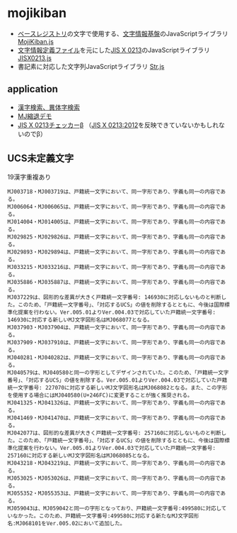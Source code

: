 # mojikiban

- [ベースレジストリ](https://github.com/code4fukui/BaseRegistry)の文字で使用する、[文字情報基盤](https://moji.or.jp/mojikiban/)のJavaScriptライブラリ [MojiKiban.js](MojiKiban.js)
- [文字情報定義ファイル](https://github.com/code4fukui/CharacterInformation)を元にした[JIS X 0213](https://github.com/code4fukui/BaseRegistry/blob/main/%E7%94%A8%E8%AA%9E.md#jis-x-0213)のJavaScriptライブラリ [JISX0213.js](JISX0213.js)
- 書記素に対応した文字列JavaScriptライブラリ [Str.js](Str.js)

## application

- [漢字検索、異体字検索](https://code4fukui.github.io/mojikiban/)
- [MJ縮退デモ](https://code4fukui.github.io/mojikiban/shrink.html)
- [JIS X 0213チェッカーβ](https://code4fukui.github.io/mojikiban/jisvalidator.html) （[JIS X 0213:2012](https://github.com/code4fukui/BaseRegistry/blob/main/%E7%94%A8%E8%AA%9E.md#jis-x-02132012)を反映できていないかもしれないのでβ）

## UCS未定義文字

19漢字重複あり

```
MJ003718・MJ003719は、戸籍統一文字において、同一字形であり、字義も同一の内容である。
MJ006064・MJ006065は、戸籍統一文字において、同一字形であり、字義も同一の内容である。
MJ014004・MJ014005は、戸籍統一文字において、同一字形であり、字義も同一の内容である。
MJ029825・MJ029826は、戸籍統一文字において、同一字形であり、字義も同一の内容である。
MJ029893・MJ029894は、戸籍統一文字において、同一字形であり、字義も同一の内容である。
MJ033215・MJ033216は、戸籍統一文字において、同一字形であり、字義も同一の内容である。
MJ035886・MJ035887は、戸籍統一文字において、同一字形であり、字義も同一の内容である。
MJ037229は、図形的な差異が大きく戸籍統一文字番号: 146930に対応しないものと判断した。このため、「戸籍統一文字番号」、「対応するUCS」の値を削除するとともに、今後は国際標準化提案を行わない。Ver.005.01よりVer.004.03で対応していた戸籍統一文字番号: 146930に対応する新しいMJ文字図形名はMJ068077となる。
MJ037903・MJ037904は、戸籍統一文字において、同一字形であり、字義も同一の内容である。
MJ037909・MJ037910は、戸籍統一文字において、同一字形であり、字義も同一の内容である。
MJ040281・MJ040282は、戸籍統一文字において、同一字形であり、字義も同一の内容である。
MJ040579は、MJ040580と同一の字形としてデザインされていた。このため、「戸籍統一文字番号」、「対応するUCS」の値を削除する。Ver.005.01よりVer.004.03で対応していた戸籍統一文字番号: 227070に対応する新しいMJ文字図形名はMJ068082となる。また、この字形を使用する場合にはMJ040580(U+246FC)に変更することが強く推奨される。
MJ041325・MJ041326は、戸籍統一文字において、同一字形であり、字義も同一の内容である。
MJ041469・MJ041470は、戸籍統一文字において、同一字形であり、字義も同一の内容である。
MJ042077は、図形的な差異が大きく戸籍統一文字番号: 257160に対応しないものと判断した。このため、「戸籍統一文字番号」、「対応するUCS」の値を削除するとともに、今後は国際標準化提案を行わない。Ver.005.01よりVer.004.03で対応していた戸籍統一文字番号: 257160に対応する新しいMJ文字図形名はMJ068085となる。
MJ043218・MJ043219は、戸籍統一文字において、同一字形であり、字義も同一の内容である。
MJ053025・MJ053026は、戸籍統一文字において、同一字形であり、字義も同一の内容である。
MJ055352・MJ055353は、戸籍統一文字において、同一字形であり、字義も同一の内容である。
MJ059043は、MJ059042と同一の字形となっており、戸籍統一文字番号:499580に対応していなかった。このため、戸籍統一文字番号:499580に対応する新たなMJ文字図形名:MJ068101をVer.005.02において追加した。
```
